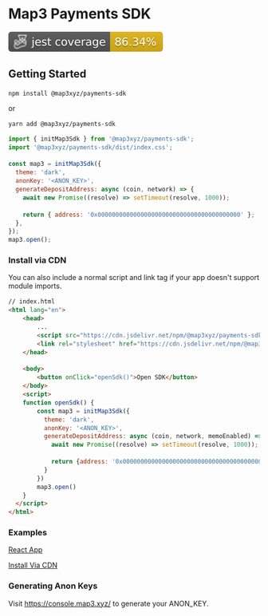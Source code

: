 # Map3 Payments SDK

![Jest coverage](./badges/coverage-jest%20coverage.svg)

## Getting Started

```
npm install @map3xyz/payments-sdk
```

or

```
yarn add @map3xyz/payments-sdk
```

```js
import { initMap3Sdk } from '@map3xyz/payments-sdk';
import '@map3xyz/payments-sdk/dist/index.css';

const map3 = initMap3Sdk({
  theme: 'dark',
  anonKey: '<ANON_KEY>',
  generateDepositAddress: async (coin, network) => {
    await new Promise((resolve) => setTimeout(resolve, 1000));

    return { address: '0x0000000000000000000000000000000000000000' };
  },
});
map3.open();
```

### Install via CDN

You can also include a normal script and link tag if your app doesn't support module imports.

```html
// index.html
<html lang="en">
    <head>
        ...
        <script src="https://cdn.jsdelivr.net/npm/@map3xyz/payments-sdk/dist/global/index.js"></script>
        <link rel="stylesheet" href="https://cdn.jsdelivr.net/npm/@map3xyz/payments-sdk/dist/index.css"></link>
    </head>

    <body>
        <button onClick="openSdk()">Open SDK</button>
    </body>
    <script>
    function openSdk() {
        const map3 = initMap3Sdk({
          theme: 'dark',
          anonKey: '<ANON_KEY>',
          generateDepositAddress: async (coin, network, memoEnabled) => {
            await new Promise((resolve) => setTimeout(resolve, 1000));

            return {address: '0x0000000000000000000000000000000000000000'};
          }
        })
        map3.open()
    }
  </script>
</html>
```

### Examples
[React App](https://codesandbox.io/s/map3-sdk-react-example-du4ow8)

[Install Via CDN](https://codesandbox.io/s/map3-sdk-cdn-demo-l9t2x5)

### Generating Anon Keys

Visit https://console.map3.xyz/ to generate your ANON_KEY.
